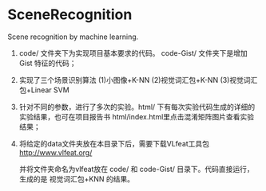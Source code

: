 # SceneRecognition
   Scene recognition by machine learning. 

1. code/ 文件夹下为实现项目基本要求的代码。 code-Gist/ 文件夹下是增加 Gist 特征的代码；

2. 实现了三个场景识别算法
   (1)小图像+K-NN  (2)视觉词汇包+K-NN (3)视觉词汇包+Linear SVM

3. 针对不同的参数，进行了多次的实验。html/ 下有每次实验代码生成的详细的实验结果，也可在项目报告书 html/index.html里点击混淆矩阵图片查看实验结果；

4. 将给定的data文件夹放在本目录下后，需要下载VLfeat工具包 http://www.vlfeat.org/

   并将文件夹命名为vlfeat放在 code/ 和 code-Gist/ 目录下。代码直接运行，生成的是 视觉词汇包+KNN 的结果。
